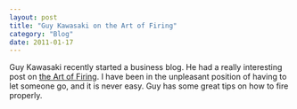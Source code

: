 ```yaml
---
layout: post
title: "Guy Kawasaki on the Art of Firing"
category: "Blog"
date: 2011-01-17
---
```



Guy Kawasaki recently started a business blog. He had a really interesting post on [the Art of Firing](http://blog.guykawasaki.com/2006/07/the_art_of_firi.html). I have been in the unpleasant position of having to let someone go, and it is never easy. Guy has some great tips on how to fire properly.